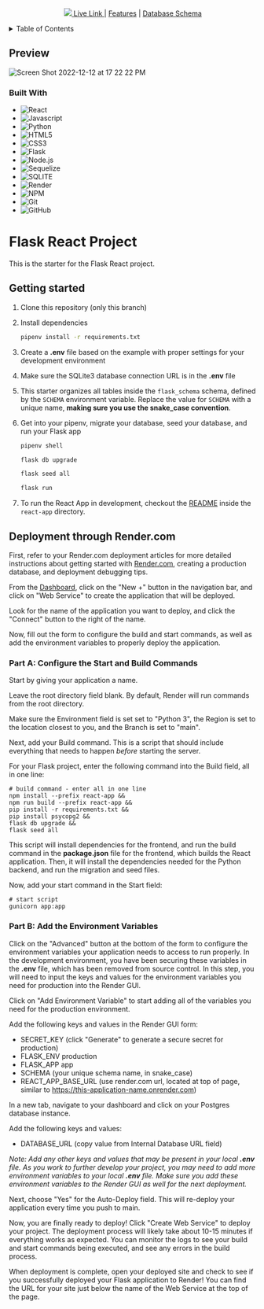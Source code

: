 
 <p align="center">


<br />
<div align="center">
  <a href="https://github.com/othneildrew/Best-README-Template">
    <img src="https://i.pinimg.com/736x/a7/63/5b/a7635b1254e8428b4cdc6f48cee9a459--bill-obrien-dinners.jpg>
  </a>

Splitwise Clone

A clone of the ever popular website and app, Splitwise. Users can easily split expenses made on trips, social events and more! 
    <br />
    <br />
    <a href="https://splitwise-group-project.onrender.com/"> Live Link </a>
    |
     <a href="https://github.com/LarryLiao94/SplitWise-Group-Project/wiki/Features">Features</a>
    |
    <a href="https://github.com/LarryLiao94/SplitWise-Group-Project/wiki/Splitwise-Database-Schema">Database Schema</a>
  </p>
</div>

<!-- TABLE OF CONTENTS -->
<details>
  <summary>Table of Contents</summary>
  <ol>
    <li>
      <a href="#about-the-project">Preview</a>
      <ul>
        <li><a href="#built-with">Built With</a></li>
      </ul>
    </li>
    <li>
      <a href="#getting-started">Getting Started</a>
    </li>
    <li><a href="#roadmap">Roadmap</a></li>
  </ol>
</details>

## Preview

![Screen Shot 2022-12-12 at 17 22 22 PM](https://user-images.githubusercontent.com/96208179/207167877-1e0c6160-0b1d-4108-af2b-349d849468ed.png)

### Built With

* ![React](https://img.shields.io/badge/-ReactJs-61DAFB?logo=react&logoColor=white&style=for-the-badge&logoWidth=30)
* ![Javascript](https://img.shields.io/badge/-Javascript-F7DF1E?logo=javascript&logoColor=white&style=for-the-badge&logoWidth=30)
* ![Python](https://img.shields.io/badge/-Python-366D9C?logo=Python&logoColor=white&style=for-the-badge&logoWidth=30)
* ![HTML5](https://img.shields.io/badge/-HTML5-E34F26?logo=html5&logoColor=white&style=for-the-badge&logoWidth=30)
* ![CSS3](https://img.shields.io/badge/-CSS3-1572B6?logo=css3&logoColor=white&style=for-the-badge&logoWidth=30)
* ![Flask](https://img.shields.io/badge/-Flask-020202?logo=flask&logoColor=white&style=for-the-badge&logoWidth=30)
* ![Node.js](https://img.shields.io/badge/-Node.js-339933?logo=node.js&logoColor=white&style=for-the-badge&logoWidth=30)
* ![Sequelize](https://img.shields.io/badge/-Sequelize-52B0E7?logo=sequelize&logoColor=white&style=for-the-badge&logoWidth=30)
* ![SQLITE](https://img.shields.io/badge/-Sqlite-003B57?logo=sqlite&logoColor=white&style=for-the-badge&logoWidth=30)
* ![Render](https://img.shields.io/badge/-Render-4351E8?logo=Render&logoColor=white&style=for-the-badge&logoWidth=30)
* ![NPM](https://img.shields.io/badge/-NPM-CB3837?logo=npm&logoColor=white&style=for-the-badge&logoWidth=30)
* ![Git](https://img.shields.io/badge/-Git-F05032?logo=git&logoColor=white&style=for-the-badge&logoWidth=30)
* ![GitHub](https://img.shields.io/badge/-GitHub-181717?logo=github&logoColor=white&style=for-the-badge&logoWidth=30)

# Flask React Project

This is the starter for the Flask React project.

## Getting started
1. Clone this repository (only this branch)

2. Install dependencies

      ```bash
      pipenv install -r requirements.txt
      ```

3. Create a **.env** file based on the example with proper settings for your
   development environment

4. Make sure the SQLite3 database connection URL is in the **.env** file

5. This starter organizes all tables inside the `flask_schema` schema, defined
   by the `SCHEMA` environment variable.  Replace the value for
   `SCHEMA` with a unique name, **making sure you use the snake_case
   convention**.

6. Get into your pipenv, migrate your database, seed your database, and run your Flask app

   ```bash
   pipenv shell
   ```

   ```bash
   flask db upgrade
   ```

   ```bash
   flask seed all
   ```

   ```bash
   flask run
   ```

7. To run the React App in development, checkout the [README](./react-app/README.md) inside the `react-app` directory.


## Deployment through Render.com

First, refer to your Render.com deployment articles for more detailed
instructions about getting started with [Render.com], creating a production
database, and deployment debugging tips.

From the [Dashboard], click on the "New +" button in the navigation bar, and
click on "Web Service" to create the application that will be deployed.

Look for the name of the application you want to deploy, and click the "Connect"
button to the right of the name.

Now, fill out the form to configure the build and start commands, as well as add
the environment variables to properly deploy the application.

### Part A: Configure the Start and Build Commands

Start by giving your application a name.

Leave the root directory field blank. By default, Render will run commands from
the root directory.

Make sure the Environment field is set set to "Python 3", the Region is set to
the location closest to you, and the Branch is set to "main".

Next, add your Build command. This is a script that should include everything
that needs to happen _before_ starting the server.

For your Flask project, enter the following command into the Build field, all in
one line:

```shell
# build command - enter all in one line
npm install --prefix react-app &&
npm run build --prefix react-app &&
pip install -r requirements.txt &&
pip install psycopg2 &&
flask db upgrade &&
flask seed all
```

This script will install dependencies for the frontend, and run the build
command in the __package.json__ file for the frontend, which builds the React
application. Then, it will install the dependencies needed for the Python
backend, and run the migration and seed files.

Now, add your start command in the Start field:

```shell
# start script
gunicorn app:app
```

### Part B: Add the Environment Variables

Click on the "Advanced" button at the bottom of the form to configure the
environment variables your application needs to access to run properly. In the
development environment, you have been securing these variables in the __.env__
file, which has been removed from source control. In this step, you will need to
input the keys and values for the environment variables you need for production
into the Render GUI.

Click on "Add Environment Variable" to start adding all of the variables you
need for the production environment.

Add the following keys and values in the Render GUI form:

- SECRET_KEY (click "Generate" to generate a secure secret for production)
- FLASK_ENV production
- FLASK_APP app
- SCHEMA (your unique schema name, in snake_case)
- REACT_APP_BASE_URL (use render.com url, located at top of page, similar to
  https://this-application-name.onrender.com)

In a new tab, navigate to your dashboard and click on your Postgres database
instance.

Add the following keys and values:

- DATABASE_URL (copy value from Internal Database URL field)

_Note: Add any other keys and values that may be present in your local __.env__
file. As you work to further develop your project, you may need to add more
environment variables to your local __.env__ file. Make sure you add these
environment variables to the Render GUI as well for the next deployment._

Next, choose "Yes" for the Auto-Deploy field. This will re-deploy your
application every time you push to main.

Now, you are finally ready to deploy! Click "Create Web Service" to deploy your
project. The deployment process will likely take about 10-15 minutes if
everything works as expected. You can monitor the logs to see your build and
start commands being executed, and see any errors in the build process.

When deployment is complete, open your deployed site and check to see if you
successfully deployed your Flask application to Render! You can find the URL for
your site just below the name of the Web Service at the top of the page.

[Render.com]: https://render.com/
[Dashboard]: https://dashboard.render.com/
